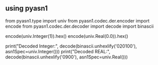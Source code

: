 ## using pyasn1

from pyasn1.type import univ
from pyasn1.codec.der.encoder import encode
from pyasn1.codec.der.decoder import decode
import binascii

encode(univ.Integer(1)).hex()
encode(univ.Real(0.0)).hex()

print("Decoded Integer:", decode(binascii.unhexlify('020100'), asn1Spec=univ.Integer()))
print("Decoded REAL:", decode(binascii.unhexlify('0900'), asn1Spec=univ.Real()))
